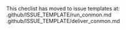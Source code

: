 This checlist has moved to issue templates at:
.github/ISSUE_TEMPLATE/run_conmon.md
.github/ISSUE_TEMPLATE/deliver_conmon.md
